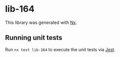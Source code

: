 # lib-164

This library was generated with [Nx](https://nx.dev).

## Running unit tests

Run `nx test lib-164` to execute the unit tests via [Jest](https://jestjs.io).
